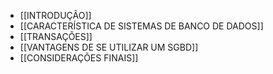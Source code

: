 - [[INTRODUÇÃO]]
- [[CARACTERÍSTICA DE SISTEMAS DE BANCO DE DADOS]]
- [[TRANSAÇÕES]]
- [[VANTAGENS DE SE UTILIZAR UM SGBD]]
- [[CONSIDERAÇÕES FINAIS]]
